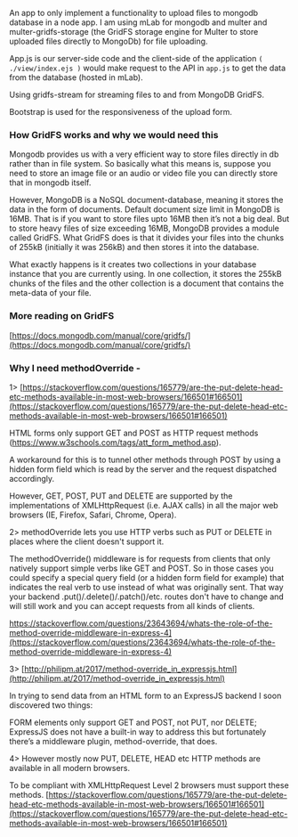 An app to only implement a functionality to upload files to mongodb database in a node app. I am using mLab for mongodb and multer and multer-gridfs-storage (the GridFS storage engine for Multer to store uploaded files directly to MongoDb) for file uploading.

App.js is our server-side code and the client-side of the application ``( ./view/index.ejs )`` would make request to the API in ``app.js`` to get the data from the database (hosted in mLab).

Using gridfs-stream for streaming files to and from MongoDB GridFS.

Bootstrap is used for the responsiveness of the upload form.

### How GridFS works and why we would need this

Mongodb provides us with a very efficient way to store files directly in db rather than in file system. So basically what this means is, suppose you need to store an image file or an audio or video file you can directly store that in mongodb itself.

However, MongoDB is a NoSQL document-database, meaning it stores the data in the form of documents. Default document size limit in MongoDB is 16MB. That is if you want to store files upto 16MB then it’s not a big deal. But to store heavy files of size exceeding 16MB, MongoDB provides a module called GridFS. What GridFS does is that it divides your files into the chunks of 255kB (initially it was 256kB) and then stores it into the database.

What exactly happens is it creates two collections in your database instance that you are currently using. In one collection, it stores the 255kB chunks of the files and the other collection is a document that contains the meta-data of your file.

### More reading on GridFS

[https://docs.mongodb.com/manual/core/gridfs/](https://docs.mongodb.com/manual/core/gridfs/)


### Why I need methodOverride -

1> [https://stackoverflow.com/questions/165779/are-the-put-delete-head-etc-methods-available-in-most-web-browsers/166501#166501](https://stackoverflow.com/questions/165779/are-the-put-delete-head-etc-methods-available-in-most-web-browsers/166501#166501)

HTML forms only support GET and POST as HTTP request methods (https://www.w3schools.com/tags/att_form_method.asp).

A workaround for this is to tunnel other methods through POST by using a hidden form field which is read by the server and the request dispatched accordingly.

However, GET, POST, PUT and DELETE are supported by the implementations of XMLHttpRequest (i.e. AJAX calls) in all the major web browsers (IE, Firefox, Safari, Chrome, Opera).

2> methodOverride lets you use HTTP verbs such as PUT or DELETE in places where the client doesn't support it.

The methodOverride() middleware is for requests from clients that only natively support simple verbs like GET and POST. So in those cases you could specify a special query field (or a hidden form field for example) that indicates the real verb to use instead of what was originally sent. That way your backend .put()/.delete()/.patch()/etc. routes don't have to change and will still work and you can accept requests from all kinds of clients.

https://stackoverflow.com/questions/23643694/whats-the-role-of-the-method-override-middleware-in-express-4](https://stackoverflow.com/questions/23643694/whats-the-role-of-the-method-override-middleware-in-express-4)

3> [http://philipm.at/2017/method-override_in_expressjs.html](http://philipm.at/2017/method-override_in_expressjs.html)

In trying to send data from an HTML form to an ExpressJS backend I soon discovered two things:

FORM elements only support GET and POST, not PUT, nor DELETE;
ExpressJS does not have a built-in way to address this but fortunately there’s a middleware plugin, method-override, that does.

4> However mostly now PUT, DELETE, HEAD etc HTTP methods are available in all modern browsers.

To be compliant with XMLHttpRequest Level 2 browsers must support these methods.
[https://stackoverflow.com/questions/165779/are-the-put-delete-head-etc-methods-available-in-most-web-browsers/166501#166501](https://stackoverflow.com/questions/165779/are-the-put-delete-head-etc-methods-available-in-most-web-browsers/166501#166501)

